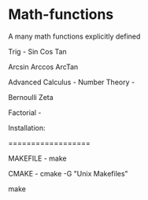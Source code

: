 Math-functions
==============

A many math functions explicitly defined

Trig _-_
Sin
Cos 
Tan

Arcsin
Arccos
ArcTan

Advanced Calculus - Number Theory
_-_

Bernoulli
Zeta

Factorial _-_




Installation:

==================

MAKEFILE - 
make


CMAKE - 
cmake -G "Unix Makefiles"

make
